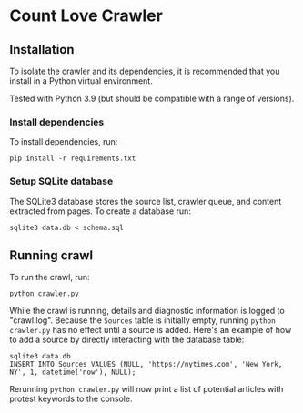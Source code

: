 # Count Love Crawler

## Installation

To isolate the crawler and its dependencies, it is recommended that you install
in a Python virtual environment. 

Tested with Python 3.9 (but should be compatible with a range of versions).

### Install dependencies

To install dependencies, run:

```shell
pip install -r requirements.txt
```

### Setup SQLite database

The SQLite3 database stores the source list, crawler queue, and content extracted
from pages. To create a database run:

```shell
sqlite3 data.db < schema.sql
```

## Running crawl

To run the crawl, run:

```shell
python crawler.py
```

While the crawl is running, details and diagnostic information is logged to
"crawl.log". Because the `Sources` table is initially empty, running `python crawler.py` 
has no effect until a source is added. Here's an example of how to add a source by
directly interacting with the database table:

```shell
sqlite3 data.db
INSERT INTO Sources VALUES (NULL, 'https://nytimes.com', 'New York, NY', 1, datetime('now'), NULL);
```

Rerunning `python crawler.py` will now print a list of potential articles with protest 
keywords to the console.